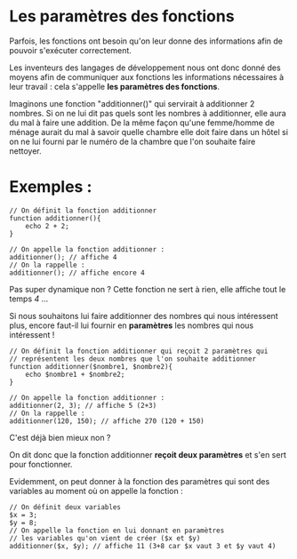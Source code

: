 # Les paramètres des fonctions
Parfois, les fonctions ont besoin qu'on leur donne des informations afin de pouvoir s'exécuter correctement.

Les inventeurs des langages de développement nous ont donc donné des moyens afin de communiquer aux fonctions les informations nécessaires à leur travail : cela s'appelle __les paramètres des fonctions__.

Imaginons une fonction "additionner()" qui servirait à additionner 2 nombres. Si on ne lui dit pas quels sont les nombres à additionner, elle aura du mal à faire une addition. De la même façon qu'une femme/homme de ménage aurait du mal à savoir quelle chambre elle doit faire dans un hôtel si on ne lui fourni par le numéro de la chambre que l'on souhaite faire nettoyer.
# Exemples :
```
// On définit la fonction additionner
function additionner(){
    echo 2 + 2;
}

// On appelle la fonction additionner :
additionner(); // affiche 4
// On la rappelle :
additionner(); // affiche encore 4
```
Pas super dynamique non ? Cette fonction ne sert à rien, elle affiche tout le temps _4_ ...

Si nous souhaitons lui faire additionner des nombres qui nous intéressent plus, encore faut-il lui fournir en __paramètres__ les nombres qui nous intéressent !
```
// On définit la fonction additionner qui reçoit 2 paramètres qui 
// représentent les deux nombres que l'on souhaite additionner
function additionner($nombre1, $nombre2){
    echo $nombre1 + $nombre2;
}

// On appelle la fonction additionner :
additionner(2, 3); // affiche 5 (2+3)
// On la rappelle :
additionner(120, 150); // affiche 270 (120 + 150)
```

C'est déjà bien mieux non ?

On dit donc que la fonction additionner __reçoit deux paramètres__ et s'en sert pour fonctionner.

Evidemment, on peut donner à la fonction des paramètres qui sont des variables au moment où on appelle la fonction :
```
// On définit deux variables
$x = 3;
$y = 8;
// On appelle la fonction en lui donnant en paramètres
// les variables qu'on vient de créer ($x et $y)
additionner($x, $y); // affiche 11 (3+8 car $x vaut 3 et $y vaut 4)
```